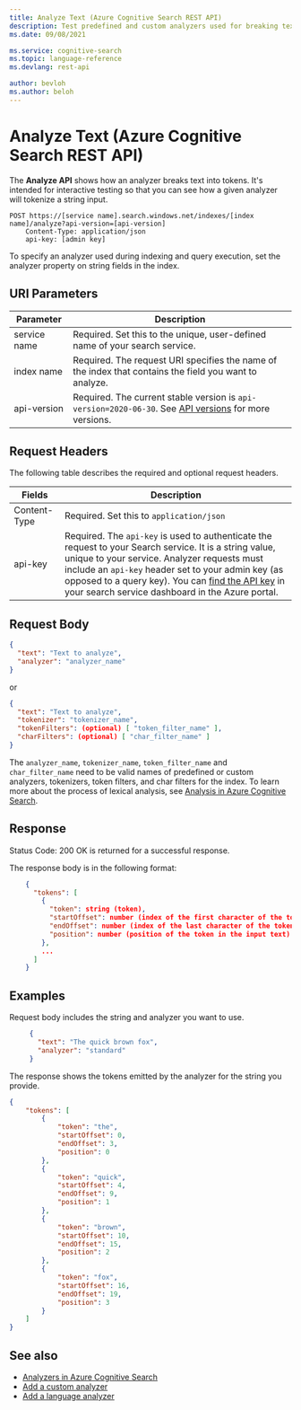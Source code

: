 ```yaml
---
title: Analyze Text (Azure Cognitive Search REST API)
description: Test predefined and custom analyzers used for breaking text into tokens during Azure Cognitive Search indexing.
ms.date: 09/08/2021

ms.service: cognitive-search
ms.topic: language-reference
ms.devlang: rest-api

author: bevloh
ms.author: beloh
---
```

# Analyze Text (Azure Cognitive Search REST API)

The **Analyze API** shows how an analyzer breaks text into tokens. It's intended for interactive testing so that you can see how a given analyzer will tokenize a string input.

```http
POST https://[service name].search.windows.net/indexes/[index name]/analyze?api-version=[api-version]
    Content-Type: application/json
    api-key: [admin key]
```

To specify an analyzer used during indexing and query execution, set the analyzer property on string fields in the index.

## URI Parameters

| Parameter	  | Description  | 
|-------------|--------------|
| service name | Required. Set this to the unique, user-defined name of your search service. |
| index name  | Required. The request URI specifies the name of the index that contains the field you want to analyze.   |
| api-version | Required. The current stable version is `api-version=2020-06-30`. See [API versions](search-service-api-versions.md) for more versions. |

## Request Headers

The following table describes the required and optional request headers.  

|Fields              |Description      |  
|--------------------|-----------------|  
|Content-Type|Required. Set this to `application/json`|  
|api-key|Required. The `api-key` is used to authenticate the request to your Search service. It is a string value, unique to your service. Analyzer requests must include an `api-key` header set to your admin key (as opposed to a query key). You can [find the API key](/azure/search/search-security-api-keys#find-existing-keys) in your search service dashboard in the Azure portal.|  

## Request Body

```json
{
  "text": "Text to analyze",
  "analyzer": "analyzer_name"
}
```
 
or

```json
{
  "text": "Text to analyze",
  "tokenizer": "tokenizer_name",
  "tokenFilters": (optional) [ "token_filter_name" ],
  "charFilters": (optional) [ "char_filter_name" ]
}
``` 
 
The `analyzer_name`, `tokenizer_name`, `token_filter_name` and `char_filter_name` need to be valid names of predefined or custom analyzers, tokenizers, token filters, and char filters for the index. To learn more about the process of lexical analysis, see [Analysis in Azure Cognitive Search](https://aka.ms/azsanalysis).

## Response  

Status Code: 200 OK is returned for a successful response.

The response body is in the following format:

```json
    {
      "tokens": [
        {
          "token": string (token),
          "startOffset": number (index of the first character of the token),
          "endOffset": number (index of the last character of the token),
          "position": number (position of the token in the input text)
        },
        ...
      ]
    }
 ```

## Examples

Request body includes the string and analyzer you want to use.

```json
     {
       "text": "The quick brown fox",
       "analyzer": "standard"
     }
```

The response shows the tokens emitted by the analyzer for the string you provide.

```json
{
    "tokens": [
        {
            "token": "the",
            "startOffset": 0,
            "endOffset": 3,
            "position": 0
        },
        {
            "token": "quick",
            "startOffset": 4,
            "endOffset": 9,
            "position": 1
        },
        {
            "token": "brown",
            "startOffset": 10,
            "endOffset": 15,
            "position": 2
        },
        {
            "token": "fox",
            "startOffset": 16,
            "endOffset": 19,
            "position": 3
        }
    ]
}
```

## See also  

+ [Analyzers in Azure Cognitive Search](/azure/search/search-analyzers)  
+ [Add a custom analyzer](/azure/search/index-add-custom-analyzers)  
+ [Add a language analyzer](/azure/search/index-add-language-analyzers) 
